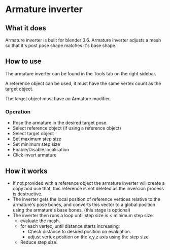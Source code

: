 # Armature inverter
## What it does
Armature inverter is built for blender 3.6.
Armature inverter adjusts a mesh so that it's post pose shape matches it's base shape.

## How to use
The armature inverter can be found in the Tools tab on the right sidebar.

A reference object can be used, it must have the same vertex count as the target object.

The target object must have an Armature modifier.

### Operation
- Pose the armature in the desired target pose.
- Select reference object (if using a reference object)
- Select target object
- Set maximum step size
- Set minimum step size
- Enable/Disable localisation
- Click invert armature

## How it works

- If not provided with a reference object the armature inverter will create a copy and use that, this reference is not deleted as the inversion process is destructive.
- The inverter gets the local position of reference vertices relative to the armature's pose bones, and converts this vector to a global position using the armature's base bones. (this stage is optional)
- The inverter then runs a loop until step size is < minimum step size:
    - evaluate the mesh. 
    - for each vertex, until distance starts increasing:  
        - Check distance to desired position on evaluation.
        - adjust vertex position on the x,y,z axis using the step size.
    - Reduce step size.

